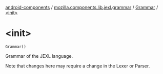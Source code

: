 [android-components](../../index.md) / [mozilla.components.lib.jexl.grammar](../index.md) / [Grammar](index.md) / [&lt;init&gt;](./-init-.md)

# &lt;init&gt;

`Grammar()`

Grammar of the JEXL language.

Note that changes here may require a change in the Lexer or Parser.

